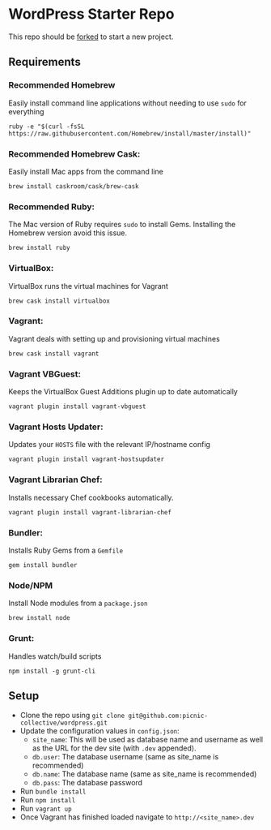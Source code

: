 # WordPress Starter Repo

This repo should be [forked](https://github.com/picnic-collective/wordpress/fork) to start a new project.


## Requirements

### **Recommended** Homebrew
Easily install command line applications without needing to use `sudo` for everything
```
ruby -e "$(curl -fsSL https://raw.githubusercontent.com/Homebrew/install/master/install)"
```

### **Recommended** Homebrew Cask:
Easily install Mac apps from the command line
```
brew install caskroom/cask/brew-cask
```

### **Recommended** Ruby:
The Mac version of Ruby requires `sudo` to install Gems. Installing the Homebrew version avoid this issue.
```
brew install ruby
```

### VirtualBox:
VirtualBox runs the virtual machines for Vagrant
```
brew cask install virtualbox
```

### Vagrant:
Vagrant deals with setting up and provisioning virtual machines
```
brew cask install vagrant
```

### Vagrant VBGuest:
Keeps the VirtualBox Guest Additions plugin up to date automatically
```
vagrant plugin install vagrant-vbguest
```

### Vagrant Hosts Updater:
Updates your `HOSTS` file with the relevant IP/hostname config
```
vagrant plugin install vagrant-hostsupdater
```

### Vagrant Librarian Chef:
Installs necessary Chef cookbooks automatically.
```
vagrant plugin install vagrant-librarian-chef
```

### Bundler:
Installs Ruby Gems from a `Gemfile`
```
gem install bundler
```

### Node/NPM
Install Node modules from a `package.json`
```
brew install node
```

### Grunt:
Handles watch/build scripts
```
npm install -g grunt-cli
```

## Setup

- Clone the repo using `git clone git@github.com:picnic-collective/wordpress.git`
- Update the configuration values in `config.json`:
    - `site_name`: This will be used as database name and username as well as the URL for the dev site (with `.dev` appended).
    - `db.user`: The database username (same as site_name is recommended)
    - `db.name`: The database name (same as site_name is recommended)
    - `db.pass`: The database password
- Run `bundle install`
- Run `npm install`
- Run `vagrant up`
- Once Vagrant has finished loaded navigate to `http://<site_name>.dev`
